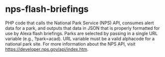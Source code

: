 # nps-flash-briefings
PHP code that calls the National Park Service (NPS) API, consumes alert data for a park, and outputs that data in JSON that is properly formatted for use by Alexa flash briefings. Parks are selected by passing in a single URL variable (e.g., ?park=acad). URL variable must be a valid alphacode for a national park site.
For more information about the NPS API, visit https://developer.nps.gov/api/index.htm.
